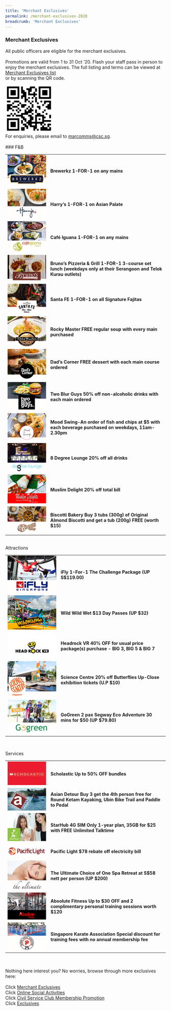 ```yaml
---
title: 'Merchant Exclusives'
permalink: /merchant-exclusives-2020
breadcrumb: 'Merchant Exclusives'
---
```

### Merchant Exclusives <br>
All public officers are eligible for the merchant exclusives.<br>
<br>
Promotions are valid from 1 to 31 Oct ’20. Flash your staff pass in person to enjoy the merchant exclusives. The full listing and terms can be viewed at <a href="https://bit.ly/2HcT4ig">Merchant Exclusives list</a><br> or by scanning the QR code. <br>
<div class="row">
	<div class="col is-4">
		<figure style="margin:0;">
			<img src="/images/merchantqrcode.png">	
		</figure>
	</div>
	<div class="col is-8">
		</div>
  </div>
For enquiries, please email to <a href="mailto:marcomms@csc.sg">marcomms@csc.sg</a>.<br>
<br>
### F&B <br>
<table>
  <tr>
    <td>
      <img src="/images/Brewerkz.png">
    </td>
    <td>
      <b>Brewerkz 1-FOR-1 on any mains</b><br>
    </td>
  </tr>
  <tr>
    <td>
      <img src="/images/Harrys.png">
    </td>
    <td>
      <b>Harry’s 1-FOR-1 on Asian Palate</b><br>
    </td>
  </tr>
  <tr>
    <td>
      <img src="/images/Cafe iguana.png">
    </td>
    <td>
      <b>Café Iguana 1-FOR-1 on any mains</b><br>
    </td>
  </tr>
  <tr>
    <td>
      <img src="/images/Brunos.png">
    </td>
    <td>
      <b>Bruno’s Pizzeria & Grill 1-FOR-1 3-course set lunch (weekdays only at their Serangoon and Telok Kurau outlets)</b><br>
    </td>
  </tr>
  <tr>
    <td>
<img src="/images/Santa FE.png">
    </td>
    <td>
      <b>Santa FE 1-FOR-1 on all Signature Fajitas</b><br>
    </td>
  </tr>
  <tr>
    <td>
<img src="/images/Rocky master.png">
    </td>
    <td>
      <b>Rocky Master FREE regular soup with every main purchased</b><br>
    </td>
  </tr>
  <tr>
    <td>
<img src="/images/Dads corner.png">
    </td>
    <td>
      <b>Dad’s Corner FREE dessert with each main course ordered</b><br>
    </td>
  </tr>
  <tr>
    <td>
<img src="/images/two blur guys.png">
    </td>
    <td>
      <b>Two Blur Guys 50% off non-alcoholic drinks with each main ordered</b><br>
    </td>
  </tr>
  <tr>
    <td>
<img src="/images/Mood Swing.png">
    </td>
    <td>
      <b>Mood Swing-An order of fish and chips at $5 with each beverage purchased on weekdays, 11am-2.30pm</b><br>
    </td>
  </tr>
  <tr>
    <td>
<img src="/images/8 degree.png">
    </td>
    <td>
      <b>8 Degree Lounge 20% off all drinks</b><br>
    </td>
  </tr>
  <tr>
    <td>
<img src="/images/Muslim Delight.png">
    </td>
    <td>
      <b>Muslim Delight 20% off total bill</b><br>
    </td>
  </tr>
  <tr>
    <td>
<img src="/images/Biscotti Bakery.png">
    </td>
    <td>
      <b>Biscotti Bakery Buy 3 tubs (300g) of Original Almond Biscotti and get a tub (200g) FREE (worth $15)</b><br>
    </td>
  </tr>
</table>
<br>
Attractions <br>      
<table>
  <tr>
    <td>
<img src="/images/iFly.png">
    </td>
    <td>
      <b>iFly 1-For-1 The Challenge Package (UP S$119.00)</b><br>
    </td>
  </tr>
  <tr>
    <td>
<img src="/images/Wild Wild Wet.png">
    </td>
    <td>
      <b>Wild Wild Wet $13 Day Passes (UP $32)</b><br>
    </td>
  </tr>
  <tr>
    <td>
<img src="/images/Headrock VR.png">
    </td>
    <td>
      <b>Headrock VR 40% OFF for usual price package(s) purchase - BIG 3, BIG 5 & BIG 7</b><br>
    </td>
  </tr>
  <tr>
    <td>
<img src="/images/Science centre.png">
    </td>
    <td>
      <b>Science Centre 20% off Butterflies Up-Close exhibition tickets (U.P $10)</b><br>
    </td>
  </tr>
  <tr>
    <td>
<img src="/images/Go green.png">
    </td>
    <td>
      <b>GoGreen 2 pax Segway Eco Adventure 30 mins for $50 (UP $79.80)</b><br>
    </td>
  </tr>
</table>
<br>   

Services <br>
<table>
  <tr>
   <td>
<img src="/images/Scholastic.png">
    </td>
    <td>
      <b>Scholastic Up to 50% OFF bundles</b><br>
    </td>
  </tr>
  <tr>
   <td>
<img src="/images/Asian detour.png">
    </td>
    <td>
     <b>Asian Detour Buy 3 get the 4th person free for Round Ketam Kayaking, Ubin Bike Trail and Paddle to Pedal</b><br>
    </td>
  </tr>
  <tr>
    <td>
      <img src="/images/starhub.png">
    </td>
    <td>
      <b>StarHub 4G SIM Only 1-year plan, 35GB for $25 with FREE Unlimited Talktime</b><br>
    </td>
  </tr>
  <tr>
   <td>
<img src="/images/pacificlight.png">
    </td>
    <td>
      <b>Pacific Light $78 rebate off electricity bill</b><br>
    </td>
  </tr>
  <tr>
   <td>
<img src="/images/the ultimate.png">
    </td>
    <td>
      <b>The Ultimate Choice of One Spa Retreat at S$58 nett per person (UP $200)</b><br>
    </td>
  </tr>
  <tr>
    <td>
<img src="/images/absolute fitness.png">
    </td>
    <td>
      <b>Absolute Fitness Up to $30 OFF and 2 complimentary personal training sessions worth $120</b><br>
    </td>
  </tr>
  <tr>
    <td>
<img src="/images/Singapore Karate Association.png">
    </td>
    <td>
      <b>Singapore Karate Association Special discount for training fees with no annual membership fee</b><br>
    </td>
  </tr>
</table>
<br>
<br>
Nothing here interest you? No worries, browse through more exclusives here: <br>
<br>
Click <a href="https://publicserviceweek.gov.sg/merchant-exclusives-2020">Merchant Exclusives</a><br>
Click <a href="https://publicserviceweek.gov.sg/online-social-activities-2020">Online Social Activities</a><br>
Click <a href="https://publicserviceweek.gov.sg/civil service club membership promotion-2020">Civil Service Club Membership Promotion</a><br>
Click <a href="https://publicserviceweek.gov.sg/exclusives-2020">Exclusives</a><br>
